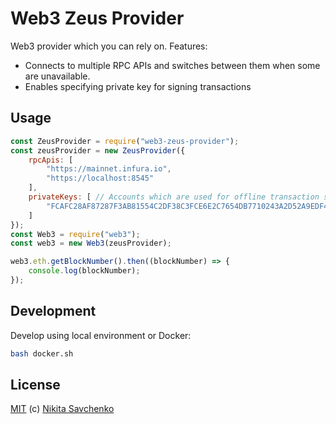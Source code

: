 # Web3 Zeus Provider

Web3 provider which you can rely on. Features:

+ Connects to multiple RPC APIs and switches between them when some are unavailable.
+ Enables specifying private key for signing transactions

Usage
-----

```javascript
const ZeusProvider = require("web3-zeus-provider");
const zeusProvider = new ZeusProvider({
    rpcApis: [
        "https://mainnet.infura.io",
        "https://localhost:8545"
    ],
    privateKeys: [ // Accounts which are used for offline transaction signing
        "FCAFC28AF87287F3AB81554C2DF38C3FCE6E2C7654DB7710243A2D52A9EDF441"
    ]
});
const Web3 = require("web3");
const web3 = new Web3(zeusProvider);

web3.eth.getBlockNumber().then((blockNumber) => {
    console.log(blockNumber);
});
```

Development
-----------

Develop using local environment or Docker:

```bash
bash docker.sh
```

License
-------

[MIT](LICENSE) (c) [Nikita Savchenko](https://nikita.tk)